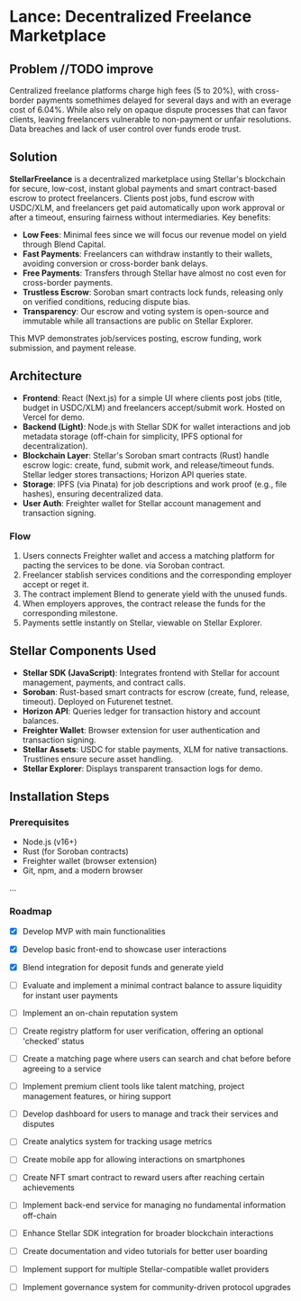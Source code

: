 # Lance: Decentralized Freelance Marketplace

## Problem  //TODO improve
Centralized freelance platforms charge high fees (5 to 20%), with cross-border payments somethimes  delayed for several days and with an everage cost of 6.04%. While also rely on opaque dispute processes that can favor clients, leaving freelancers vulnerable to non-payment or unfair resolutions. Data breaches and lack of user control over funds erode trust.

## Solution
**StellarFreelance** is a decentralized marketplace using Stellar's blockchain for secure, low-cost, instant global payments and smart contract-based escrow to protect freelancers. Clients post jobs, fund escrow with USDC/XLM, and freelancers get paid automatically upon work approval or after a timeout, ensuring fairness without intermediaries. Key benefits:
- **Low Fees**: Minimal fees since we will focus our revenue model on yield through Blend Capital.
- **Fast Payments**: Freelancers can withdraw instantly to their wallets, avoiding conversion or cross-border bank delays.
- **Free Payments**: Transfers through Stellar have almost no cost even for cross-border payments.
- **Trustless Escrow**: Soroban smart contracts lock funds, releasing only on verified conditions, reducing dispute bias.
- **Transparency**: Our escrow and voting system is open-source and immutable while all transactions are public on Stellar Explorer.

This MVP demonstrates job/services posting, escrow funding, work submission, and payment release.

## Architecture
- **Frontend**: React (Next.js) for a simple UI where clients post jobs (title, budget in USDC/XLM) and freelancers accept/submit work. Hosted on Vercel for demo.
- **Backend (Light)**: Node.js with Stellar SDK for wallet interactions and job metadata storage (off-chain for simplicity, IPFS optional for decentralization).
- **Blockchain Layer**: Stellar's Soroban smart contracts (Rust) handle escrow logic: create, fund, submit work, and release/timeout funds. Stellar ledger stores transactions; Horizon API queries state.
- **Storage**: IPFS (via Pinata) for job descriptions and work proof (e.g., file hashes), ensuring decentralized data.
- **User Auth**: Freighter wallet for Stellar account management and transaction signing.

### Flow
1. Users connects Freighter wallet and access a matching platform for pacting the services to be done.
via Soroban contract.
2. Freelancer stablish services conditions and the corresponding employer accept or reget it.
3. The contract implement Blend to generate yield with the unused funds.
3. When employers approves, the contract release the funds for the corresponding milestone.
4. Payments settle instantly on Stellar, viewable on Stellar Explorer.

## Stellar Components Used
- **Stellar SDK (JavaScript)**: Integrates frontend with Stellar for account management, payments, and contract calls.
- **Soroban**: Rust-based smart contracts for escrow (create, fund, release, timeout). Deployed on Futurenet testnet.
- **Horizon API**: Queries ledger for transaction history and account balances.
- **Freighter Wallet**: Browser extension for user authentication and transaction signing.
- **Stellar Assets**: USDC for stable payments, XLM for native transactions. Trustlines ensure secure asset handling.
- **Stellar Explorer**: Displays transparent transaction logs for demo.

## Installation Steps
### Prerequisites
- Node.js (v16+)
- Rust (for Soroban contracts)
- Freighter wallet (browser extension)
- Git, npm, and a modern browser

...

### Roadmap

- [x] Develop MVP with main functionalities 
- [x] Develop basic front-end to showcase user interactions 
- [x] Blend integration for deposit funds and generate yield

- [ ] Evaluate and implement a minimal contract balance to assure liquidity for instant user payments
- [ ] Implement an on-chain reputation system
- [ ] Create registry platform for user verification, offering an optional 'checked' status
- [ ] Create a matching page where users can search and chat before before agreeing to a service
- [ ] Implement premium client tools like talent matching, project management features, or hiring support
- [ ] Develop dashboard for users to manage and track their services and disputes
- [ ] Create analytics system for tracking usage metrics
- [ ] Create mobile app for allowing interactions on smartphones
- [ ] Create NFT smart contract to reward users after reaching certain achievements
- [ ] Implement back-end service for managing no fundamental information off-chain
- [ ] Enhance Stellar SDK integration for broader blockchain interactions
- [ ] Create documentation and video tutorials for better user boarding 
- [ ] Implement support for multiple Stellar-compatible wallet providers
- [ ] Implement governance system for community-driven protocol upgrades
